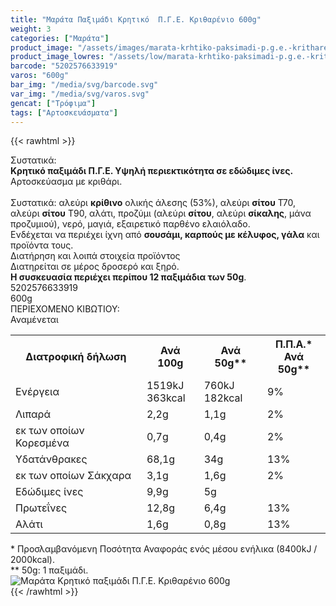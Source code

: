 ```yaml
---
title: "Μαράτα Παξιμάδι Κρητικό  Π.Γ.Ε. Κριθαρένιο 600g"
weight: 3
categories: ["Μαράτα"]
product_image: "/assets/images/marata-krhtiko-paksimadi-p.g.e.-kritharenio-600g.jpg"
product_image_lowres: "/assets/low/marata-krhtiko-paksimadi-p.g.e.-kritharenio-600g.jpg"
barcode: "5202576633919"
varos: "600g"
bar_img: "/media/svg/barcode.svg"
var_img: "/media/svg/varos.svg"
gencat: ["Τρόφιμα"]
tags: ["Αρτοσκευάσματα"]
---
```

{{< rawhtml >}}

<div class="sload300"><div class="product"><div id="sistatika">Συστατικά:</div><div class="alltext"><b>Κρητικό παξιμάδι Π.Γ.Ε. Υψηλή περιεκτικότητα σε εδώδιμες ίνες.</b><br>Αρτοσκεύασμα με κριθάρι.<br><br>Συστατικά: αλεύρι <b>κρίθινο</b> ολικής άλεσης (53%), αλεύρι <b>σίτου</b> Τ70, αλεύρι <b>σίτου</b> Τ90, αλάτι, προζύμι (αλεύρι <b>σίτου</b>, αλεύρι <b>σίκαλης</b>, μάνα προζυμιού), νερό, μαγιά, εξαιρετικό παρθένο ελαιόλαδο.<br>Ενδέχεται να περιέχει ίχνη από <b>σουσάμι, καρπούς με κέλυφος, γάλα</b> και προϊόντα τους.</div><div id="loipa">Διατήρηση και λοιπά στοιχεία προϊόντος</div><div class="alltext">Διατηρείται σε μέρος δροσερό και ξηρό.<br><b>H συσκευασία περιέχει περίπου 12 παξιμάδια των 50g</b>.</div><div id="barcode"><div id="barimage1"></div><span id="bartext">5202576633919</span></div><div id="varos"><div id="varosimage1"></div><span id="varostext">600g</span></div><div id="kivotio">ΠΕΡΙΕΧΟΜΕΝΟ ΚΙΒΩΤΙΟΥ:<br>Αναμένεται</div><div class="tabout"><table id="diatable"><tbody><tr><th>Διατροφική δήλωση</th><th>Ανά 100g</th><th>Ανά 50g**</th><th>Π.Π.Α.*<br>Ανά 50g**</th></tr><tr><td class="texr2">Ενέργεια</td><td class="texr">1519kJ<br>363kcal</td><td class="texr">760kJ<br>182kcal</td><td class="texr">9%</td></tr><tr><td class="texr2">Λιπαρά</td><td class="texr">2,2g</td><td class="texr">1,1g</td><td class="texr">2%</td></tr><tr><td class="gray">εκ των οποίων Κορεσµένα</td><td class="gray2">0,7g</td><td class="gray2">0,4g</td><td class="gray2">2%</td></tr><tr><td class="texr2">Yδατάνθρακες</td><td class="texr">68,1g</td><td class="texr">34g</td><td class="texr">13%</td></tr><tr><td class="gray">εκ των οποίων Σάκχαρα</td><td class="gray2">3,1g</td><td class="gray2">1,6g</td><td class="gray2">2%</td></tr><tr><td class="texr2">Eδώδιμες ίνες</td><td class="texr">9,9g</td><td class="texr">5g</td><td class="texr"></td></tr><tr><td class="texr2">Πρωτεΐνες</td><td class="texr">12,8g</td><td class="texr">6,4g</td><td class="texr">13%</td></tr><tr><td class="texr2">Αλάτι</td><td class="texr">1,6g</td><td class="texr">0,8g</td><td class="texr">13%</td></tr></tbody></table></div><div class="alltext">* Προσλαμβανόμενη Ποσότητα Αναφοράς ενός μέσου ενήλικα (8400kJ / 2000kcal).<br>** 50g: 1 παξιμάδι.</div><div class="pimg"><img alt="Μαράτα Κρητικό παξιμάδι Π.Γ.Ε. Κριθαρένιο 600g" title="Μαράτα Κρητικό παξιμάδι Π.Γ.Ε. Κριθαρένιο 600g" src="/assets/images/marata-krhtiko-paksimadi-p.g.e.-kritharenio-600g.jpg"></div></div></div>
{{< /rawhtml >}}



